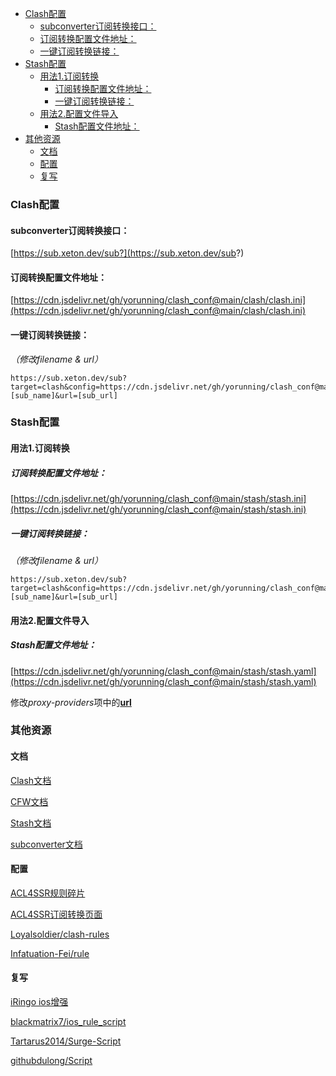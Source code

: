 - [Clash配置](#clash配置)
  - [subconverter订阅转换接口：](#subconverter订阅转换接口)
  - [订阅转换配置文件地址：](#订阅转换配置文件地址)
  - [一键订阅转换链接：](#一键订阅转换链接)
- [Stash配置](#stash配置)
  - [用法1.订阅转换](#用法1订阅转换)
    - [订阅转换配置文件地址：](#订阅转换配置文件地址-1)
    - [一键订阅转换链接：](#一键订阅转换链接-1)
  - [用法2.配置文件导入](#用法2配置文件导入)
    - [Stash配置文件地址：](#stash配置文件地址)
- [其他资源](#其他资源)
  - [文档](#文档)
  - [配置](#配置)
  - [复写](#复写)


### Clash配置

#### subconverter订阅转换接口：
[https://sub.xeton.dev/sub?](https://sub.xeton.dev/sub?)

#### 订阅转换配置文件地址：
[https://cdn.jsdelivr.net/gh/yorunning/clash_conf@main/clash/clash.ini](https://cdn.jsdelivr.net/gh/yorunning/clash_conf@main/clash/clash.ini)

#### 一键订阅转换链接：
*（修改filename & url）*
```
https://sub.xeton.dev/sub?target=clash&config=https://cdn.jsdelivr.net/gh/yorunning/clash_conf@main/clash/clash.ini&filename=[sub_name]&url=[sub_url]
```

### Stash配置

#### 用法1.订阅转换

##### 订阅转换配置文件地址：
[https://cdn.jsdelivr.net/gh/yorunning/clash_conf@main/stash/stash.ini](https://cdn.jsdelivr.net/gh/yorunning/clash_conf@main/stash/stash.ini)

##### 一键订阅转换链接：
*（修改filename & url）*
```
https://sub.xeton.dev/sub?target=clash&config=https://cdn.jsdelivr.net/gh/yorunning/clash_conf@main/stash/stash.ini&filename=[sub_name]&url=[sub_url]
```

#### 用法2.配置文件导入

##### Stash配置文件地址：

[https://cdn.jsdelivr.net/gh/yorunning/clash_conf@main/stash/stash.yaml](https://cdn.jsdelivr.net/gh/yorunning/clash_conf@main/stash/stash.yaml)

修改*proxy-providers*项中的[**url**](https://github.com/yorunning/clash_conf/blob/main/stash/stash.yaml#L13)

### 其他资源

#### 文档
[Clash文档](https://lancellc.gitbook.io/clash/)

[CFW文档](https://docs.cfw.lbyczf.com/)

[Stash文档](https://stash.wiki/)

[subconverter文档](https://github.com/tindy2013/subconverter/blob/master/README-cn.md)

#### 配置
[ACL4SSR规则碎片](https://github.com/ACL4SSR/ACL4SSR/tree/master/Clash)

[ACL4SSR订阅转换页面](https://acl4ssr-sub.github.io/)

[Loyalsoldier/clash-rules](https://github.com/Loyalsoldier/clash-rules)

[Infatuation-Fei/rule](https://github.com/Infatuation-Fei/rule)

#### 复写
[iRingo ios增强](https://github.com/VirgilClyne/iRingo)

[blackmatrix7/ios_rule_script](https://github.com/blackmatrix7/ios_rule_script)

[Tartarus2014/Surge-Script](https://github.com/Tartarus2014/Surge-Script)

[githubdulong/Script](https://github.com/githubdulong/Script)
